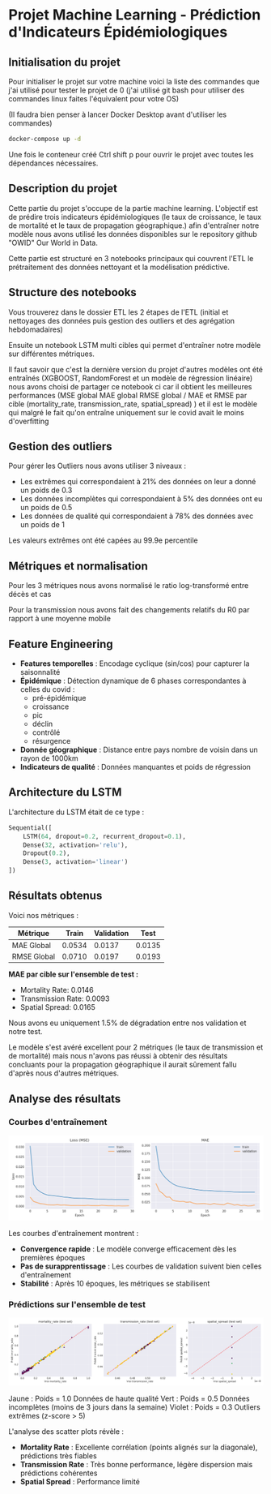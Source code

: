 # Projet Machine Learning - Prédiction d'Indicateurs Épidémiologiques

## Initialisation du projet

Pour initialiser le projet sur votre machine voici la liste des commandes que j'ai utilisé pour tester le projet de 0 (j'ai utilisé git bash pour utiliser des commandes linux faites l'équivalent pour votre OS)

(Il faudra bien penser à lancer Docker Desktop avant d'utiliser les commandes)

```bash
docker-compose up -d
```

Une fois le conteneur créé Ctrl shift p pour ouvrir le projet avec toutes les dépendances nécessaires.

## Description du projet

Cette partie du projet s'occupe de la partie machine learning. L'objectif est de prédire trois indicateurs épidémiologiques (le taux de croissance, le taux de mortalité et le taux de propagation géographique.) afin d'entraîner notre modèle nous avons utilisé les données disponibles sur le repository github "OWID" Our World in Data.

Cette partie est structuré en 3 notebooks principaux qui couvrent l'ETL le prétraitement des données nettoyant et la modélisation prédictive.

## Structure des notebooks

Vous trouverez dans le dossier ETL les 2 étapes de l'ETL (initial et nettoyages des données puis gestion des outliers et des agrégation hebdomadaires)

Ensuite un notebook LSTM multi cibles qui permet d'entraîner notre modèle sur différentes métriques.

Il faut savoir que c'est la dernière version du projet d'autres modèles ont été entraînés (XGBOOST, RandomForest et un modèle de régression linéaire) nous avons choisi de partager ce notebook ci car il obtient les meilleures performances (MSE global MAE global RMSE global / MAE et RMSE par cible (mortality_rate, transmission_rate, spatial_spread) ) et il est le modèle qui malgré le fait qu'on entraîne uniquement sur le covid avait le moins d'overfitting

## Gestion des outliers

Pour gérer les Outliers nous avons utiliser 3 niveaux :
- Les extrêmes qui correspondaient à 21% des données on leur a donné un poids de 0.3
- Les données incomplètes qui correspondaient à 5% des données ont eu un poids de 0.5
- Les données de qualité qui correspondaient à 78% des données avec un poids de 1

Les valeurs extrêmes ont été capées au 99.9e percentile

## Métriques et normalisation

Pour les 3 métriques nous avons normalisé le ratio log-transformé entre décès et cas

Pour la transmission nous avons fait des changements relatifs du R0 par rapport à une moyenne mobile

## Feature Engineering

- **Features temporelles** : Encodage cyclique (sin/cos) pour capturer la saisonnalité
- **Épidémique** : Détection dynamique de 6 phases correspondantes à celles du covid :
  - pré-épidémique
  - croissance
  - pic
  - déclin
  - contrôlé
  - résurgence
- **Donnée géographique** : Distance entre pays nombre de voisin dans un rayon de 1000km
- **Indicateurs de qualité** : Données manquantes et poids de régression

## Architecture du LSTM

L'architecture du LSTM était de ce type :

```python
Sequential([
    LSTM(64, dropout=0.2, recurrent_dropout=0.1),
    Dense(32, activation='relu'),
    Dropout(0.2),
    Dense(3, activation='linear')
])
```

## Résultats obtenus

Voici nos métriques :

| Métrique | Train | Validation | Test |
|----------|-------|------------|------|
| MAE Global | 0.0534 | 0.0137 | 0.0135 |
| RMSE Global | 0.0710 | 0.0197 | 0.0193 |

**MAE par cible sur l'ensemble de test :**
- Mortality Rate: 0.0146
- Transmission Rate: 0.0093
- Spatial Spread: 0.0165

Nous avons eu uniquement 1.5% de dégradation entre nos validation et notre test.

Le modèle s'est avéré excellent pour 2 métriques (le taux de transmission et de mortalité) mais nous n'avons pas réussi à obtenir des résultats concluants pour la propagation géographique il aurait sûrement fallu d'après nous d'autres métriques.

## Analyse des résultats

### Courbes d'entraînement
![Training Curves](training_curves.png)

Les courbes d'entraînement montrent :
- **Convergence rapide** : Le modèle converge efficacement dès les premières époques
- **Pas de surapprentissage** : Les courbes de validation suivent bien celles d'entraînement
- **Stabilité** : Après 10 époques, les métriques se stabilisent

### Prédictions sur l'ensemble de test
![Test Predictions](test_evaluation_final.png)

Jaune : Poids = 1.0 Données de haute qualité
Vert : Poids = 0.5 Données incomplètes (moins de 3 jours dans la semaine)
Violet : Poids = 0.3 Outliers extrêmes (z-score > 5)

L'analyse des scatter plots révèle :
- **Mortality Rate** : Excellente corrélation (points alignés sur la diagonale), prédictions très fiables
- **Transmission Rate** : Très bonne performance, légère dispersion mais prédictions cohérentes
- **Spatial Spread** : Performance limité